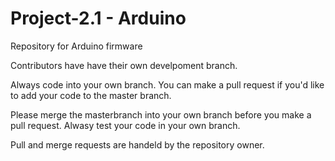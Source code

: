 # Project-2.1 - Arduino

Repository for Arduino firmware

Contributors have have their own develpoment branch.

Always code into your own branch. You can make a pull request if you'd like to add your code to the master branch.

Please merge the masterbranch into your own branch before you make a pull request.
Alwasy test your code in your own branch.

Pull and merge requests are handeld by the repository owner.
